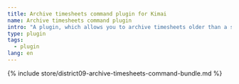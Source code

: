 ```yaml
---
title: Archive timesheets command plugin for Kimai
name: Archive timesheets command plugin
intro: "A plugin, which allows you to archive timesheets older than a specified timeframe, using a command."
type: plugin
tags:
  - plugin
lang: en
---
```


{% include store/district09-archive-timesheets-command-bundle.md %}

